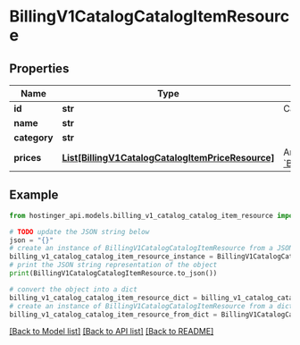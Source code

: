 # BillingV1CatalogCatalogItemResource


## Properties

Name | Type | Description | Notes
------------ | ------------- | ------------- | -------------
**id** | **str** | Catalog item ID | [optional] 
**name** | **str** |  | [optional] 
**category** | **str** |  | [optional] 
**prices** | [**List[BillingV1CatalogCatalogItemPriceResource]**](BillingV1CatalogCatalogItemPriceResource.md) | Array of [&#x60;Billing.V1.Catalog.CatalogItemPriceResource&#x60;](#model/billingv1catalogcatalogitempriceresource) | [optional] 

## Example

```python
from hostinger_api.models.billing_v1_catalog_catalog_item_resource import BillingV1CatalogCatalogItemResource

# TODO update the JSON string below
json = "{}"
# create an instance of BillingV1CatalogCatalogItemResource from a JSON string
billing_v1_catalog_catalog_item_resource_instance = BillingV1CatalogCatalogItemResource.from_json(json)
# print the JSON string representation of the object
print(BillingV1CatalogCatalogItemResource.to_json())

# convert the object into a dict
billing_v1_catalog_catalog_item_resource_dict = billing_v1_catalog_catalog_item_resource_instance.to_dict()
# create an instance of BillingV1CatalogCatalogItemResource from a dict
billing_v1_catalog_catalog_item_resource_from_dict = BillingV1CatalogCatalogItemResource.from_dict(billing_v1_catalog_catalog_item_resource_dict)
```
[[Back to Model list]](../README.md#documentation-for-models) [[Back to API list]](../README.md#documentation-for-api-endpoints) [[Back to README]](../README.md)


